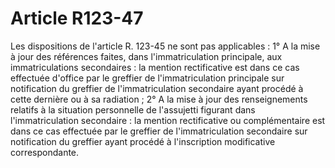 # Article R123-47

Les dispositions de l'article R. 123-45 ne sont pas applicables :   1° A la mise à jour des références faites, dans l'immatriculation principale, aux immatriculations secondaires : la mention rectificative est dans ce cas effectuée d'office par le greffier de l'immatriculation principale sur notification du greffier de l'immatriculation secondaire ayant procédé à cette dernière ou à sa radiation ;   2° A la mise à jour des renseignements relatifs à la situation personnelle de l'assujetti figurant dans l'immatriculation secondaire : la mention rectificative ou complémentaire est dans ce cas effectuée par le greffier de l'immatriculation secondaire sur notification du greffier ayant procédé à l'inscription modificative correspondante.